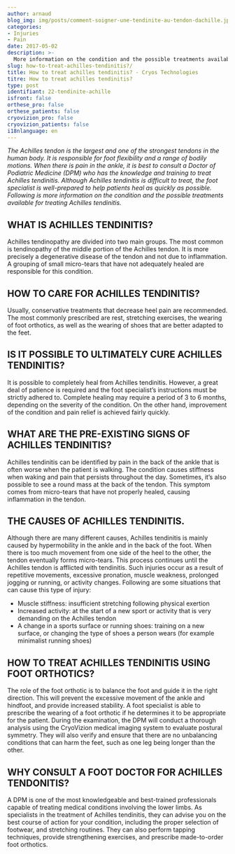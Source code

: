 ```yaml
---
author: arnaud
blog_img: img/posts/comment-soigner-une-tendinite-au-tendon-dachille.jpg
categories:
- Injuries
- Pain
date: 2017-05-02
description: >-
  More information on the condition and the possible treatments available for treating Achilles tendinitis.
slug: how-to-treat-achilles-tendinitis?/
title: How to treat achilles tendinitis? - Cryos Technologies
titre: How to treat achilles tendinitis?
type: post
identifiant: 22-tendinite-achille
isfront: false
orthese_pro: false
orthese_patients: false
cryovizion_pro: false
cryovizion_patients: false
i18nlanguage: en
---
```


*The Achilles tendon is the largest and one of the strongest tendons in the human body. It is responsible for foot flexibility and a range of bodily motions. When there is pain in the ankle, it is best to consult a Doctor of Podiatric Medicine (DPM) who has the knowledge and training to treat Achilles tendinitis. Although Achilles tendinitis is difficult to treat, the foot specialist is well-prepared to help patients heal as quickly as possible. Following is more information on the condition and the possible treatments available for treating Achilles tendinitis.*

## WHAT IS ACHILLES TENDINITIS?

Achilles tendinopathy are divided into two main groups. The most common is tendinopathy of the middle portion of the Achilles tendon. It is more precisely a degenerative disease of the tendon and not due to inflammation. A grouping of small micro-tears that have not adequately healed are responsible for this condition.

## HOW TO CARE FOR ACHILLES TENDINITIS?
 
Usually, conservative treatments that decrease heel pain are recommended. The most commonly prescribed are rest, stretching exercises, the wearing of foot orthotics, as well as the wearing of shoes that are better adapted to the feet.
 
## IS IT POSSIBLE TO ULTIMATELY CURE ACHILLES TENDINITIS?
 
It is possible to completely heal from Achilles tendinitis. However, a great deal of patience is required and the foot specialist’s instructions must be strictly adhered to. Complete healing may require a period of 3 to 6 months, depending on the severity of the condition. On the other hand, improvement of the condition and pain relief is achieved fairly quickly.
 
## WHAT ARE THE PRE-EXISTING SIGNS OF ACHILLES TENDINITIS?
 
Achilles tendinitis can be identified by pain in the back of the ankle that is often worse when the patient is walking. The condition causes stiffness when waking and pain that persists throughout the day. Sometimes, it’s also possible to see a round mass at the back of the tendon. This symptom comes from micro-tears that have not properly healed, causing inflammation in the tendon.
 
## THE CAUSES OF ACHILLES TENDINITIS.
 
Although there are many different causes, Achilles tendinitis is mainly caused by hypermobility in the ankle and in the back of the foot. When there is too much movement from one side of the heel to the other, the tendon eventually forms micro-tears. This process continues until the Achilles tendon is afflicted with tendinitis. Such injuries occur as a result of repetitive movements, excessive pronation, muscle weakness, prolonged jogging or running, or activity changes. Following are some situations that can cause this type of injury:

- Muscle stiffness: insufficient stretching following physical exertion
- Increased activity: at the start of a new sport or activity that is very demanding on the Achilles tendon
- A change in a sports surface or running shoes: training on a new surface, or changing the type of shoes a person wears (for example minimalist running shoes)

## HOW TO TREAT ACHILLES TENDINITIS USING FOOT ORTHOTICS?
 
The role of the foot orthotic is to balance the foot and guide it in the right direction. This will prevent the excessive movement of the ankle and hindfoot, and provide increased stability. A foot specialist is able to prescribe the wearing of a foot orthotic if he determines it to be appropriate for the patient. During the examination, the DPM will conduct a thorough analysis using the CryoVizion medical imaging system to evaluate postural symmetry. They will also verify and ensure that there are no unbalancing conditions that can harm the feet, such as one leg being longer than the other.
 
 
## WHY CONSULT A FOOT DOCTOR FOR ACHILLES TENDONITIS?
 
A DPM is one of the most knowledgeable and best-trained professionals capable of treating medical conditions involving the lower limbs. As specialists in the treatment of Achilles tendinitis, they can advise you on the best course of action for your condition, including the proper selection of footwear, and stretching routines. They can also perform tapping techniques, provide strengthening exercises, and prescribe made-to-order foot orthotics.
